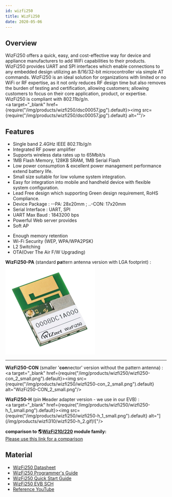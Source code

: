 ```yaml
---
id: wizfi250
title: WizFi250
date: 2020-05-06
---
```


## Overview

WizFi250 offers a quick, easy, and cost-effective way for device and
appliance manufacturers to add WiFi capabilities to their products.
WizFi250 provides UART and SPI interfaces which enable connections to
any embedded design utilizing an 8/16/32-bit microcontroller via simple
AT commands. WizFi250 is an ideal solution for organizations with
limited or no WiFi or RF expertise, as it not only reduces RF design
time but also removes the burden of testing and certification, allowing
customers; allowing customers to focus on their core application,
product, or expertise. WizFi250 is compliant with 802.11b/g/n.  
<a target="_blank" href={require("/img/products/wizfi250/dsc00057.jpg").default}><img src={require("/img/products/wizfi250/dsc00057.jpg").default} alt=""/></a>  


## Features 

  - Single band 2.4GHz IEEE 802.11b/g/n
  - Integrated RF power amplifier
  - Supports wireless data rates up to 65Mbit/s
  - 1MB Flash Memory, 128KB SRAM, 1MB Serial Flash 
  - Low power consumption & excellent power management performance
    extend battery life.
  - Small size suitable for low volume system integration.
  - Easy for integration into mobile and handheld device with flexible
    system configuration.
  - Lead Free design which supporting Green design requirement, RoHS
    Compliance.
  - Device Package : --PA: 28x20mm ; ..-CON: 17x20mm
  - Serial Interface : UART, SPI
  - UART Max Baud : 1843200 bps
  - Powerful Web server provides
  - Soft AP



   * Enough memory retention
   * Wi-Fi Security (WEP, WPA/WPA2PSK)
   * L2 Switching
   * OTA(Over The Air F/W Upgrading)
  
  
**WizFi250-PA** (standard **pa**ttern antenna version with LGA
footprint) :  
![](/img/products/wizfi250/wizfi250-pa_2.gif)  

-----

**WizFi250-CON** (smaller '**con**nector' version without the pattern
antenna) :  
<a target="_blank" href={require("/img/products/wizfi250/wizfi250-con_2_small.png").default}><img src={require("/img/products/wizfi250/wizfi250-con_2_small.png").default} alt="WizFi250-CON\_2\_small.png"/></a>  
 
**WizFi250-H** (pin **H**eader adapter version - we use in our EVB) :  
<a target="_blank" href={require("/img/products/wizfi250/wizfi250-h_1_small.png").default}><img src={require("/img/products/wizfi250/wizfi250-h_1_small.png").default} alt="](/img/products/wizfi310/wizfi250-h_2.gif)!["/></a>  
  
**comparison to
🌎[WizFi210/220](http://www.wiznet.co.kr/sub_modules/en/product/Product_Line.asp?cate1=5&cate2=43)
module family:**  
[Please use this link for a comparison](comparison)

## Material

  - [WizFi250 Datasheet](wizfi250_datasheet)
  - [WizFi250 Programmer's Guide](wizfi250_programmersguide)
  - [WizFi250 Quick Start Guide](wizfi250_quickstart)
  - [WizFi250 EVB SCH](wizfi250_evb_sch)
  - [Reference YouTube](reference_youtube)
